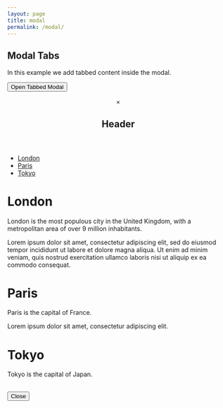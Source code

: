 ```yaml
---
layout: page
title: modal
permalink: /modal/
---
```

<div class="w3-container">
<h2>Modal Tabs</h2>
<p>In this example we add tabbed content inside the modal.</p>

<button onclick="document.getElementById('id01').style.display='block'" class="w3-btn">Open Tabbed Modal</button>

<div id="id01" class="w3-modal">
 <div class="w3-modal-content w3-card-4 w3-animate-zoom">
  <header class="w3-container w3-blue"> 
   <span onclick="document.getElementById('id01').style.display='none'" 
   class="w3-closebtn w3-padding-top">&times;</span>
   <h2>Header</h2>
  </header>

  <ul class="w3-pagination w3-white w3-border-bottom" style="width:100%;">
   <li><a href="#" class="tablink" onclick="openCity(event, 'London')">London</a></li>
   <li><a href="#" class="tablink" onclick="openCity(event, 'Paris')">Paris</a></li>
   <li><a href="#" class="tablink" onclick="openCity(event, 'Tokyo')">Tokyo</a></li>
  </ul>

  <div id="London" class="w3-container city">
   <h1>London</h1>
   <p>London is the most populous city in the United Kingdom, with a metropolitan area of over 9 million inhabitants.</p>
   <p>Lorem ipsum dolor sit amet, consectetur adipiscing elit, sed do eiusmod tempor incididunt ut labore et dolore magna aliqua. Ut enim ad minim veniam, quis nostrud exercitation ullamco laboris nisi ut aliquip ex ea commodo consequat.</p>
  </div>

  <div id="Paris" class="w3-container city">
   <h1>Paris</h1>
   <p>Paris is the capital of France.</p>
   <p>Lorem ipsum dolor sit amet, consectetur adipiscing elit.</p>
  </div>

  <div id="Tokyo" class="w3-container city">
   <h1>Tokyo</h1>
   <p>Tokyo is the capital of Japan.</p><br>
  </div>

  <div class="w3-container w3-light-grey w3-padding">
   <button class="w3-btn w3-right w3-white w3-border" 
   onclick="document.getElementById('id01').style.display='none'">Close</button>
  </div>
 </div>
</div>

</div>

<script>
document.getElementsByClassName("tablink")[0].click();

function openCity(evt, cityName) {
  var i, x, tablinks;
  x = document.getElementsByClassName("city");
  for (i = 0; i < x.length; i++) {
    x[i].style.display = "none";
  }
  tablinks = document.getElementsByClassName("tablink");
  for (i = 0; i < x.length; i++) {
    tablinks[i].classList.remove("w3-light-grey");
  }
  document.getElementById(cityName).style.display = "block";
  evt.currentTarget.classList.add("w3-light-grey");
}
</script>
